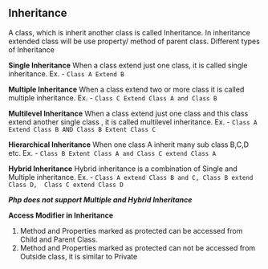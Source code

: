 ## Inheritance
A class, which is inherit another class is called Inheritance. In inheritance extended class will be use property/ method of parent class.
Different types of Inheritance

**Single Inheritance**
When a class extend just one class, it is called single inheritance. 
Ex. - `Class A Extend B`

**Multiple Inheritance**
When a class extend two or more class it is called multiple inheritance. 
Ex. - `Class C Extend Class A and Class B`

**Multilevel Inheritance**
When a class extend just one class and this class extend another single class , it is called multilevel inheritance. 
Ex. - `Class A Extend Class B AND Class B Extent Class C`

**Hierarchical Inheritance**
When one class A inherit many sub class B,C,D etc.
Ex. - `Class B Extent Class A and Class C extend Class A`

**Hybrid Inheritance**
Hybrid inheritance is a combination of Single and Multiple inheritance.
Ex. - `Class A extend Class B and C, Class B extend Class D,  Class C extend Class D`

***Php does not support Multiple and Hybrid Inheritance***

**Access Modifier in Inheritance**

 1. Method and Properties marked as protected can be accessed from Child and Parent Class.
 2. Method and Properties marked as protected can not be accessed from Outside class, it is similar to Private


